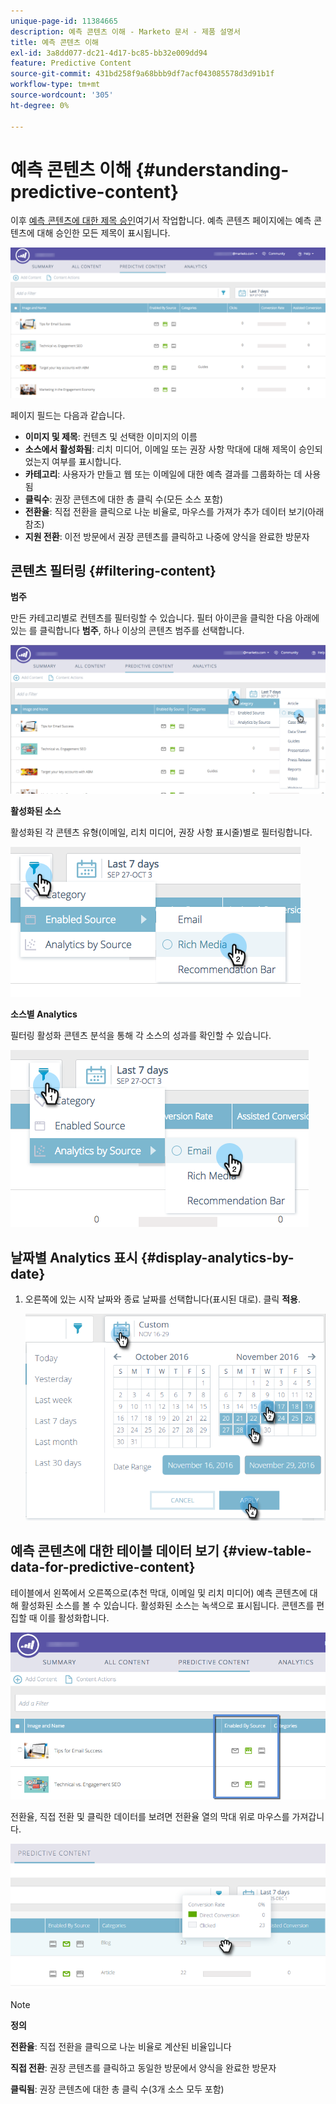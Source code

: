 ```yaml
---
unique-page-id: 11384665
description: 예측 콘텐츠 이해 - Marketo 문서 - 제품 설명서
title: 예측 콘텐츠 이해
exl-id: 3a8dd077-dc21-4d17-bc85-bb32e009dd94
feature: Predictive Content
source-git-commit: 431bd258f9a68bbb9df7acf043085578d3d91b1f
workflow-type: tm+mt
source-wordcount: '305'
ht-degree: 0%

---
```


# 예측 콘텐츠 이해 {#understanding-predictive-content}

이후 [예측 콘텐츠에 대한 제목 승인](/help/marketo/product-docs/predictive-content/working-with-all-content/approve-a-title-for-predictive-content.md)여기서 작업합니다. 예측 콘텐츠 페이지에는 예측 콘텐츠에 대해 승인한 모든 제목이 표시됩니다.

![](assets/image2017-10-3-9-3a21-3a38.png)

페이지 필드는 다음과 같습니다.

* **이미지 및 제목**: 컨텐츠 및 선택한 이미지의 이름
* **소스에서 활성화됨**: 리치 미디어, 이메일 또는 권장 사항 막대에 대해 제목이 승인되었는지 여부를 표시합니다.
* **카테고리**: 사용자가 만들고 웹 또는 이메일에 대한 예측 결과를 그룹화하는 데 사용됨
* **클릭수**: 권장 콘텐츠에 대한 총 클릭 수(모든 소스 포함)
* **전환율**: 직접 전환을 클릭으로 나눈 비율로, 마우스를 가져가 추가 데이터 보기(아래 참조)
* **지원 전환**: 이전 방문에서 권장 콘텐츠를 클릭하고 나중에 양식을 완료한 방문자

## 콘텐츠 필터링 {#filtering-content}

**범주**

만든 카테고리별로 컨텐츠를 필터링할 수 있습니다. 필터 아이콘을 클릭한 다음 아래에 있는 를 클릭합니다 **범주**, 하나 이상의 콘텐츠 범주를 선택합니다.

![](assets/image2017-10-3-9-3a24-3a38.png)

**활성화된 소스**

활성화된 각 콘텐츠 유형(이메일, 리치 미디어, 권장 사항 표시줄)별로 필터링합니다.

![](assets/image2017-10-3-9-3a25-3a9.png)

**소스별 Analytics**

필터링 활성화 콘텐츠 분석을 통해 각 소스의 성과를 확인할 수 있습니다.

![](assets/image2017-10-3-9-3a25-3a34.png)

## 날짜별 Analytics 표시 {#display-analytics-by-date}

1. 오른쪽에 있는 시작 날짜와 종료 날짜를 선택합니다(표시된 대로). 클릭 **적용**.

   ![](assets/predictive-content-filter-by-date-hands.png)

## 예측 콘텐츠에 대한 테이블 데이터 보기 {#view-table-data-for-predictive-content}

테이블에서 왼쪽에서 오른쪽으로(추천 막대, 이메일 및 리치 미디어) 예측 콘텐츠에 대해 활성화된 소스를 볼 수 있습니다. 활성화된 소스는 녹색으로 표시됩니다. 콘텐츠를 편집할 때 이를 활성화합니다.

![](assets/image2017-10-3-9-3a26-3a25.png)

전환율, 직접 전환 및 클릭한 데이터를 보려면 전환율 열의 막대 위로 마우스를 가져갑니다.

![](assets/predictive-content-conversion-rate-popup-hand.png)

>[!NOTE]
>
>**정의**
>
>**전환율**: 직접 전환을 클릭으로 나눈 비율로 계산된 비율입니다
>
>**직접 전환**: 권장 콘텐츠를 클릭하고 동일한 방문에서 양식을 완료한 방문자
>
>**클릭됨**: 권장 콘텐츠에 대한 총 클릭 수(3개 소스 모두 포함)
